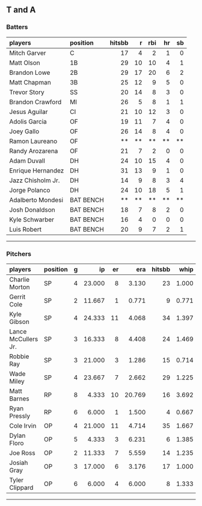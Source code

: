 ## T and A

### Batters

 
|players           |position  | hitsbb|  r| rbi| hr| sb| 
|:-----------------|:---------|------:|--:|---:|--:|--:| 
|Mitch Garver      |C         |     17|  4|   2|  1|  0| 
|Matt Olson        |1B        |     29| 10|  10|  4|  1| 
|Brandon Lowe      |2B        |     29| 17|  20|  6|  2| 
|Matt Chapman      |3B        |     25| 12|   9|  5|  0| 
|Trevor Story      |SS        |     20| 14|   8|  3|  0| 
|Brandon Crawford  |MI        |     26|  5|   8|  1|  1| 
|Jesus Aguilar     |CI        |     21| 10|  12|  3|  0| 
|Adolis Garcia     |OF        |     19| 11|   7|  4|  0| 
|Joey Gallo        |OF        |     26| 14|   8|  4|  0| 
|Ramon Laureano    |OF        |     **| **|  **| **| **| 
|Randy Arozarena   |OF        |     21|  7|   2|  0|  0| 
|Adam Duvall       |DH        |     24| 10|  15|  4|  0| 
|Enrique Hernandez |DH        |     31| 13|   9|  1|  0| 
|Jazz Chisholm Jr. |DH        |     14|  9|   8|  3|  4| 
|Jorge Polanco     |DH        |     24| 10|  18|  5|  1| 
|Adalberto Mondesi |BAT BENCH |     **| **|  **| **| **| 
|Josh Donaldson    |BAT BENCH |     18|  7|   8|  2|  0| 
|Kyle Schwarber    |BAT BENCH |     16|  4|   0|  0|  0| 
|Luis Robert       |BAT BENCH |     20|  9|   7|  2|  1| 


* * *

### Pitchers

 
|players             |position |  g|     ip| er|    era| hitsbb|  whip| so|  w| sv| 
|:-------------------|:--------|--:|------:|--:|------:|------:|-----:|--:|--:|--:| 
|Charlie Morton      |SP       |  4| 23.000|  8|  3.130|     23| 1.000| 32|  2|  0| 
|Gerrit Cole         |SP       |  2| 11.667|  1|  0.771|      9| 0.771| 15|  2|  0| 
|Kyle Gibson         |SP       |  4| 24.333| 11|  4.068|     34| 1.397| 14|  2|  0| 
|Lance McCullers Jr. |SP       |  3| 16.333|  8|  4.408|     24| 1.469| 20|  1|  0| 
|Robbie Ray          |SP       |  3| 21.000|  3|  1.286|     15| 0.714| 24|  0|  0| 
|Wade Miley          |SP       |  4| 23.667|  7|  2.662|     29| 1.225| 19|  2|  0| 
|Matt Barnes         |RP       |  8|  4.333| 10| 20.769|     16| 3.692|  8|  1|  0| 
|Ryan Pressly        |RP       |  6|  6.000|  1|  1.500|      4| 0.667|  8|  1|  1| 
|Cole Irvin          |OP       |  4| 21.000| 11|  4.714|     35| 1.667|  7|  2|  0| 
|Dylan Floro         |OP       |  5|  4.333|  3|  6.231|      6| 1.385|  5|  1|  1| 
|Joe Ross            |OP       |  2| 11.333|  7|  5.559|     14| 1.235|  9|  0|  0| 
|Josiah Gray         |OP       |  3| 17.000|  6|  3.176|     17| 1.000| 20|  0|  0| 
|Tyler Clippard      |OP       |  6|  6.000|  4|  6.000|      8| 1.333|  5|  1|  2| 


* * *


